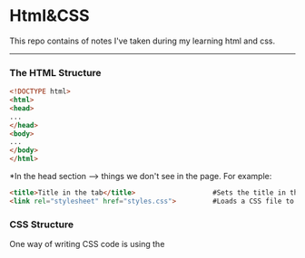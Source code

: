 <h1>Html&CSS</h1>
This repo contains of notes I've taken during my learning html and css.
<hr>
<h3>The HTML Structure</h3>

```html
<!DOCTYPE html>
<html>
<head>
...
</head>
<body>
...
</body>
</html>
```
*In the head section --> things we don't see in the page. For example:
```html
<title>Title in the tab</title>                   #Sets the title in the tabs
<link rel="stylesheet" href="styles.css">         #Loads a CSS file to the page
```
<h3>CSS Structure</h3>
One way of writing CSS code is using the <style> HTML element.
<hr>
*Attributes modify how an HTML element behaves.


Creating links:  
```html
<a href="https://youtube.com" target="_blank">Link to YouTube</a>

```
*target="_blank" causes the link to be opened in a new tab.

Class attribute(lets us target specific elements with CSS):
```html
<button class="subscribe-button">SUBSCRIBE</button>
```
```css
.subscribe-button {
...
}
```
*Multiple elements can have the same class

*An element can have multiple classes, separated by space:
```html
<button class="youtube-button subscribe-button">SUBSCRIBE</button>
```

Buttons creating and styling:
```html
<button>Hello</button>     #Creates a button with the text "Hello" inside.
```
```css
<style>
button {
background-color: red;                               Sets the background color. Common values:
                                                                                ● Color name: red, white, black
                                                                                ● rgb value: rgb(0, 150, 255);
                                                                                ● Hex value: #0096FF

color: white;                                        Sets the text color. Takes the same values: color name, rgb, hex.
                                  
height: 36px;                                        Sets the height. Common values: ● Pixel value: 36px
                                                                                     ● Percentage: 50%

width: 105px;                                        Sets the width. Takes the same values as height.

border: none;                                        Removes the border.

border-radius: 2px;                                  Creates rounded corners.

cursor: pointer;                                     Changes the mouse/cursor when hovering over the element.

border-color: red;                                   Sets the border color.

border-style: solid;                                 Sets the border style. Common values: ● solid ● dotted ● dashed

border-width: 1px;                                   Sets the border width.
}

</style>
```
CSS Pseudo-Classes:
```css
.subscribe-button:hover {                       #These styles only apply when hovering over an element with class="subscribe-button"
...
}
.subscribe-button:active {                      #These styles only apply when clicking on an element with class="subscribe-button"
...
}
```
Intermediate CSS Properties:
```css
.subscribe-button {
opacity: 0.5;                                    #Sets how see-through an element is: 0.5 = 50% see-through.
opacity: 0;                                      #0 = complete see-through (invisible).
opacity: 1;                                      #1 = not see-through (this is the default value).


transition: <property> <duration>;               #Transition smoothly when changing styles (often used when hovering).

transition: background-color 1s;                 #Transition background color over 1 second.
transition: color 0.15s;                         #Transition text color over 0.15 seconds.

transition: <property1> <duration1>,             #Transition multiple properties by separating 
<property2> <duration2>,                          them with a comma.
...;

transition: background-color 0.15s,              #Transition both background color and text
color 0.15s;                                      color over 0.15 seconds.

box-shadow: <h-position> <v-position> <blur> <color>;
box-shadow: 3px 4px 5px black;                   #Creates a shadow that's 3px to the right of
                                                  the element, 4px to the bottom, with 5px of
                                                  blur, and color of black.

box-shadow: 3px 4px 0 rgba(0, 0, 0, 0.15);       #Creates a shadow that's 3px to the right,
                                                  4px to the bottom, with no blur,
                                                  and a very faint black color.
}
```
<h3>CSS Box Model</h3>

1. Margin = space on the outside 

2. Padding = space on the inside 

3. Border

```css
.join-button {

margin-right: 10px;                             #Add 10px of space on the outside of the element.
margin-left: 10px;
margin-top: 10px;
margin-bottom: 10px;                            #Normal margin pushes things away from an element.
margin-right: -20px;                            #Negative margin pulls things towards an element like this:

margin: 10px;                                   #Shorthand for adding 10px of margin on all sides.
margin: 10px 20px;                              #Add 10px of margin top & bottom and 20px left & right
margin: <top> <left & right> <bottom>;
margin: <top> <right> <bottom> <left>;

padding-right: 10px;                            #Add 10px of space on the inside of the element.
padding-left: 10px;
padding-top: 10px;
padding-bottom: 10px;
padding-right: -20px;                           #Negative padding has no effect.

padding: 10px;                                  #Shorthand for adding 10px of padding on all sides.
padding: 10px 20px;                             #Add 10px of padding top & bottom and 20px left & right
padding: <top> <left & right> <bottom>;
padding: <top> <right> <bottom> <left>;

border-width: 1px;                              #Sets the border width.
border-style: solid;                            #Sets the border style (to a solid color).
border-color: red;                              #Sets the border color.
border: <width> <style> <color>;                #Shorthand for the 3 properties above.
border: 1px solid red;
}
```
Text(paragraph) creating and styling:
```html
<p>paragraph of text</p>   #Creates a paragraph of text.
```
```css
.title {
font-family: Arial;                              #Change the font.
font-family: Roboto, Verdana, Arial;             #A font-stack: if Roboto is not available, it will
                                                  fall back to Verdana. If Verdana is not
                                                  available it will fall back to Arial.
font-size: 30px;                                 #Change text size.
font-weight: bold;                               #Change text thickness.
font-weight: 700;                                #Another way to specify font-weight. We can use: 100, 200,
                                                  300, ..., 900. bold = 700, regular = 400, semibold = 500

font-style: italic;
text-align: center;                              #Other values we can use: left, right, justified
line-height: 24px;                               #Adjust space between lines of text.
text-decoration: underline;                      #Underlines the text.
text-decoration: none;                           #Removes underline.
}
```
Text Elements (also called Inline Elements):

Text elements (strong, u, span, a) appear within a line of text. (Useful if we want to style only a part of the text.)
```html
<p>This is a <strong>text element</strong></p>
```
*We can style text elements using a class: (using span)
```html
<p>This is a <span class="shop-link">text element</span></p>
```
```css
.shop-link {
text-decoration: underline;
}
```
*Paragraph element by default have margin-top and margin-bottom. A common practice is to:
1. Reset the default margins.
```css
p {
margin-top: 0;
margin-bottom: 0;
}
```
2. Then apply more precise margins.
```css
.title {
margin-bottom: 16px;
}
```

Image creating and styling:
```html
<img src="image.png">   #Loads an image "image.png" beside the HTML file.
```
```css
.image {
width: 300px;                             #Resizes the image to a width of 300px. Height will also
                                           resize to keep the image's dimensions.
height: 300px;                            #If both width and height are set, the image may stretch.

object-fit: cover;                        #Enlarges the image to cover the entire width * height area
                                           without stretching or distorting.
object-fit: contain;                      #Shrinks the image so that it's contained in the width * height area.

object-position: left;                    #Determines where the image is positioned in the width *height area.
object-position: right;
object-position: top;
object-position: bottom;
}
```

Inputs:
```html
<input type="text" placeholder="Search">       #Creates a text box and adds a placeholder (a label) to the text box.
<input type="checkbox">                        #Creates a checkbox.
```
```css
.search-bar {
font-size: 30px;                               #Changes the font-size when typing into the text box.
}
.search-bar::placeholder { 
font-size: 30px;                               #Changes the font-size of the placeholder.  
}
```

CSS Display Property:
```css
.element {
display: block;                               #Element will take up the entire line in its container.
display: inline-block;                        #Element will only take up as much space as needed.
vertical-align: middle;                       #Determines vertical alignment of inline-block elements.
display: inline;                              #Element will appear within a line of text (a text element).
}
```

'div' element:
*'div' is a container. We generally put other elements (including other divs) inside. 'div's allow us to group elements together and create
more complex layouts.
```html
<div class="container">
  <p>Name</p>
  <input type="text">
</div>
<div class="container">
  <p>Quantity</p>
  <div>
    <button>1</button>
    <button>2</button>
  </div>
  <button>Submit</button>
</div>
```
```css
.container {
display: inline-block;
width: 200px;
}
```
Nested Layouts Technique:
There are 2 types of layouts:
1. Vertical Layout(=)
2. Horizontal Layout(||)

To Create the Vertical Layouts -->  

● Use 'div's with display: block (most common)                 ● Use flexbox with flex-direction: column                     ● Use CSS grid with 1 column

To Create the Horizontal Layouts --> 

● Use 'div's with display: inline-block (not recommended)     ● Use flexbox with flex-direction: row                        ● Use CSS grid with multiple columns
